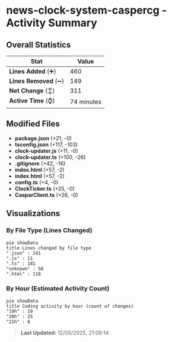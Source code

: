 # news-clock-system-caspercg - Activity Summary 

## Overall Statistics

| Stat                   | Value                                                             |
| ---------------------- | ----------------------------------------------------------------- |
| **Lines Added** (➕)   | 460                                          |
| **Lines Removed** (➖) | 149                                        |
| **Net Change** (↕)    | 311                |
| **Active Time** (⌚)   | 74 minutes |


## Modified Files
- **package.json** (+21, -0)
- **tsconfig.json** (+117, -103)
- **clock-updater.js** (+11, -0)
- **clock-updater.ts** (+100, -26)
- **.gitignore** (+42, -16)
- **index.html** (+57, -2)
- **index.html** (+57, -2)
- **config.ts** (+4, -0)
- **ClockTicker.ts** (+25, -0)
- **CasparClient.ts** (+26, -0)

## Visualizations

### By File Type (Lines Changed)

```mermaid
pie showData
title Lines changed by file type
".json" : 241
".js" : 11
".ts" : 181
"unknown" : 58
".html" : 118
```

### By Hour (Estimated Activity Count)

```mermaid
pie showData
title Coding activity by hour (count of changes)
"19h" : 19
"20h" : 25
"21h" : 6
```


> **Last Updated:** 12/05/2025, 21:08:14